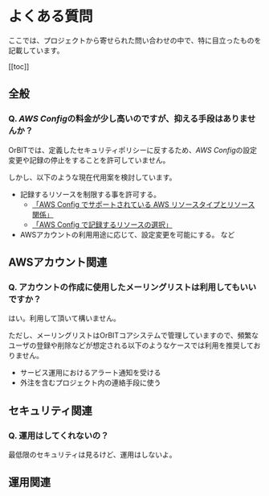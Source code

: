# よくある質問
ここでは、プロジェクトから寄せられた問い合わせの中で、特に目立ったものを記載しています。

[[toc]]

## 全般
### Q. *AWS Config*の料金が少し高いのですが、抑える手段はありませんか？
OrBITでは、定義したセキュリティポリシーに反するため、*AWS Config*の設定変更や記録の停止をすることを許可していません。

しかし、以下のような現在代用案を検討しています。
- 記録するリソースを制限する事を許可する。
    -  [「AWS Config でサポートされている AWS リソースタイプとリソース関係」](https://docs.aws.amazon.com/ja_jp/config/latest/developerguide/resource-config-reference.html)
    - [「AWS Config で記録するリソースの選択」](https://docs.aws.amazon.com/ja_jp/config/latest/developerguide/select-resources.html)
- AWSアカウントの利用用途に応じて、設定変更を可能にする。
など

## AWSアカウント関連
### Q. アカウントの作成に使用したメーリングリストは利用してもいいですか？
はい。利用して頂いて構いません。

ただし、メーリングリストはOrBITコアシステムで管理していますので、頻繁なユーザの登録や削除などが想定される以下のようなケースでは利用を推奨しておりません。
- サービス運用におけるアラート通知を受ける
- 外注を含むプロジェクト内の連絡手段に使う

## セキュリティ関連
### Q. 運用はしてくれないの？
最低限のセキュリティは見るけど、運用はしないよ。

## 運用関連
